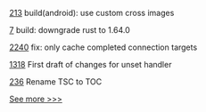 
[213](https://github.com/hyperledger/anoncreds-rs/pull/213) build(android): use custom cross images

[7](https://github.com/hyperledger/aries-builder-images/pull/7) build: downgrade rust to 1.64.0

[2240](https://github.com/hyperledger/aries-cloudagent-python/pull/2240) fix: only cache completed connection targets

[1318](https://github.com/hyperledger/firefly/pull/1318) First draft of changes for unset handler

[236](https://github.com/hyperledger-labs/hyperledger-labs.github.io/pull/236) Rename TSC to TOC


[See more >>>](https://start-here.hyperledger.org/pull-requests)
